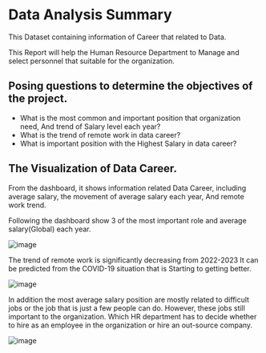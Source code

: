 # Data Analysis Summary

This Dataset containing information of Career that related to Data.

This Report will help the Human Resource Department to Manage and select personnel that suitable for the organization.

## Posing questions to determine the objectives of the project.

* What is the most common and important position that organization need, And trend of Salary level each year?
* What is the trend of remote work in data career?
* What is important position with the Highest Salary in data career?

## The Visualization of Data Career.

From the dashboard, it shows information related Data Career, including average salary, the movement of average salary each year, And remote work trend.

Following the dashboard show 3 of the most important role and average salary(Global) each year.

![image](https://user-images.githubusercontent.com/128878040/234534952-33ca4c4f-d916-4c2d-9973-9bd160047fdb.png)


The trend of remote work is significantly decreasing from 2022-2023 It can be predicted from the COVID-19 situation that is Starting to getting better.

![image](https://user-images.githubusercontent.com/128878040/234535565-7a7bbd9b-42ab-407f-a431-59aedf6e9f49.png)

In addition the most average salary position are mostly related to difficult jobs or the job that is just a few people can do. 
However, these jobs still important to the organization. Which HR department has to decide whether to hire as an employee in the organization or hire an out-source company.

![image](https://user-images.githubusercontent.com/128878040/234534825-139092a8-6d62-43df-92ba-07caf3945853.png)



